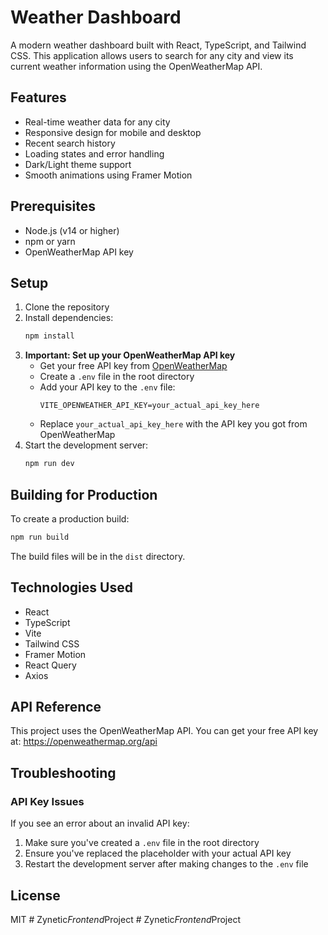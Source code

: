 # Weather Dashboard

A modern weather dashboard built with React, TypeScript, and Tailwind CSS. This application allows users to search for any city and view its current weather information using the OpenWeatherMap API.

## Features

- Real-time weather data for any city
- Responsive design for mobile and desktop
- Recent search history
- Loading states and error handling
- Dark/Light theme support
- Smooth animations using Framer Motion

## Prerequisites

- Node.js (v14 or higher)
- npm or yarn
- OpenWeatherMap API key

## Setup

1. Clone the repository
2. Install dependencies:
   ```bash
   npm install
   ```
3. **Important: Set up your OpenWeatherMap API key**
   - Get your free API key from [OpenWeatherMap](https://openweathermap.org/api)
   - Create a `.env` file in the root directory
   - Add your API key to the `.env` file:
     ```
     VITE_OPENWEATHER_API_KEY=your_actual_api_key_here
     ```
   - Replace `your_actual_api_key_here` with the API key you got from OpenWeatherMap
4. Start the development server:
   ```bash
   npm run dev
   ```

## Building for Production

To create a production build:

```bash
npm run build
```

The build files will be in the `dist` directory.

## Technologies Used

- React
- TypeScript
- Vite
- Tailwind CSS
- Framer Motion
- React Query
- Axios

## API Reference

This project uses the OpenWeatherMap API. You can get your free API key at:
https://openweathermap.org/api

## Troubleshooting

### API Key Issues

If you see an error about an invalid API key:
1. Make sure you've created a `.env` file in the root directory
2. Ensure you've replaced the placeholder with your actual API key
3. Restart the development server after making changes to the `.env` file

## License

MIT #   Z y n e t i c _ F r o n t e n d _ P r o j e c t  
 #   Z y n e t i c _ F r o n t e n d _ P r o j e c t  
 
